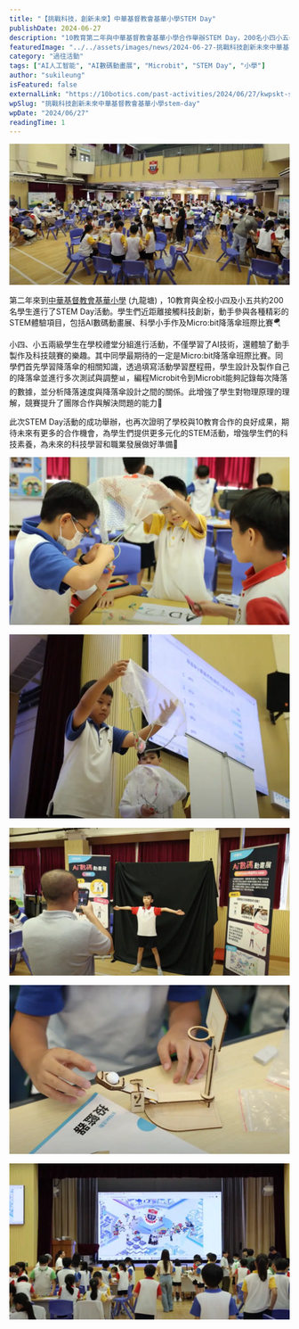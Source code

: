 ```yaml
---
title: "【挑戰科技，創新未來】中華基督教會基華小學STEM Day"
publishDate: 2024-06-27
description: "10教育第二年與中華基督教會基華小學合作舉辦STEM Day，200名小四小五學生參與AI數碼動畫展和Micro:bit降落傘班際比賽，學習物理原理和編程技術。"
featuredImage: "../../assets/images/news/2024-06-27-挑戰科技創新未來中華基督教會基華小學stem-day/image1.png"
category: "過往活動"
tags: ["AI人工智能", "AI數碼動畫展", "Microbit", "STEM Day", "小學"]
author: "sukileung"
isFeatured: false
externalLink: "https://10botics.com/past-activities/2024/06/27/kwpskt-stem-day/"
wpSlug: "挑戰科技創新未來中華基督教會基華小學stem-day"
wpDate: "2024/06/27"
readingTime: 1
---
```


![](../../assets/images/news/2024-06-27-挑戰科技創新未來中華基督教會基華小學stem-day/image1.png)

第二年來到[中華基督教會基華小學](https://www.kwpskt.edu.hk/) (九龍塘) ，10教育與全校小四及小五共約200名學生進行了STEM Day活動。學生們近距離接觸科技創新，動手參與各種精彩的STEM體驗項目，包括AI數碼動畫展、科學小手作及Micro:bit降落傘班際比賽🪂

小四、小五兩級學生在學校禮堂分組進行活動，不僅學習了AI技術，還體驗了動手製作及科技競賽的樂趣。其中同學最期待的一定是Micro:bit降落傘班際比賽。同學們首先學習降落傘的相關知識，透過填寫活動學習歷程冊，學生設計及製作自己的降落傘並進行多次測試與調整📊，編程Microbit令到Microbit能夠記錄每次降落的數據，並分析降落速度與降落傘設計之間的關係。此增強了學生對物理原理的理解，競賽提升了團隊合作與解決問題的能力🤝

此次STEM Day活動的成功舉辦，也再次證明了學校與10教育合作的良好成果，期待未來有更多的合作機會，為學生們提供更多元化的STEM活動，增強學生們的科技素養，為未來的科技學習和職業發展做好準備💪

![](../../assets/images/news/2024-06-27-挑戰科技創新未來中華基督教會基華小學stem-day/image2.png)

![](../../assets/images/news/2024-06-27-挑戰科技創新未來中華基督教會基華小學stem-day/image3.png)

![](../../assets/images/news/2024-06-27-挑戰科技創新未來中華基督教會基華小學stem-day/image4.png)

![](../../assets/images/news/2024-06-27-挑戰科技創新未來中華基督教會基華小學stem-day/image5.png)

![](../../assets/images/news/2024-06-27-挑戰科技創新未來中華基督教會基華小學stem-day/image6.png)

###
